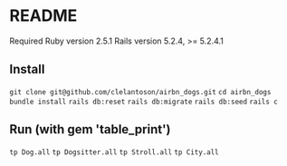 # README
Required
Ruby version 2.5.1
Rails version 5.2.4, >= 5.2.4.1

## Install
`git clone git@github.com/clelantoson/airbn_dogs.git`
`cd airbn_dogs`
`bundle install`
`rails db:reset`
`rails db:migrate`
`rails db:seed`
`rails c`
## Run (with gem 'table_print')

`tp Dog.all`
`tp Dogsitter.all`
`tp Stroll.all`
`tp City.all`
